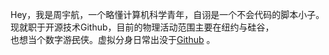 Hey，我是周宇航，一个略懂计算机科学青年，自诩是一个不会代码的脚本小子。
现就职于开源技术Github，目前的物理活动范围主要在纽约与硅谷，  
也想当个数字游<del>民</del>侠。虚拟分身日常出没于[Github](https://github.com/rebecca554owen) 。